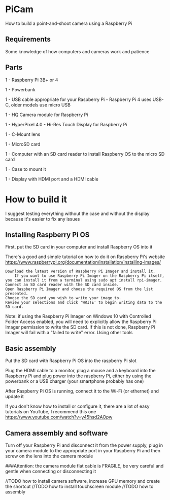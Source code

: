 # PiCam
How to build a point-and-shoot camera using a Raspberry Pi

## Requirements

Some knowledge of how computers and cameras work and patience

## Parts

1 - Raspberry Pi 3B+ or 4

1 - Powerbank

1 - USB cable appropriate for your Raspberry Pi - Raspberry Pi 4 uses USB-C, older models use micro USB

1 - HQ Camera module for Raspberry Pi

1 - HyperPixel 4.0 - Hi-Res Touch Display for Raspberry Pi

1 - C-Mount lens

1 - MicroSD card

1 - Computer with an SD card reader to install Raspberry OS to the micro SD card

1 - Case to mount it

1 - Display with HDMI port and a HDMI cable

# How to build it

I suggest testing everything without the case and without the display because it's easier to fix any issues

## Installing Raspberry Pi OS

First, put the SD card in your computer and install Raspberry OS into it

There's a good and simple tutorial on how to do it on Raspberry Pi's website https://www.raspberrypi.org/documentation/installation/installing-images/


    Download the latest version of Raspberry Pi Imager and install it.
        If you want to use Raspberry Pi Imager on the Raspberry Pi itself, you can install it from a terminal using sudo apt install rpi-imager.
    Connect an SD card reader with the SD card inside.
    Open Raspberry Pi Imager and choose the required OS from the list presented.
    Choose the SD card you wish to write your image to.
    Review your selections and click 'WRITE' to begin writing data to the SD card.

Note: if using the Raspberry Pi Imager on Windows 10 with Controlled Folder Access enabled, you will need to explicitly allow the Raspberry Pi Imager permission to write the SD card. If this is not done, Raspberry Pi Imager will fail with a "failed to write" error.
Using other tools

## Basic assembly

Put the SD card with Raspberry Pi OS into the raspberry Pi slot

Plug the HDMI cable to a monitor, plug a mouse and a keyboard into the Raspberry Pi
and plug power into the raspberry Pi, either by using the powerbank or a USB charger (your smartphone probably has one)

After Raspberry Pi OS is running, connect it to the Wi-Fi (or ethernet) and update it

If you don't know how to install or configure it, there are a lot of easy tutorials on YouTube, I recommend this one https://www.youtube.com/watch?v=y45hsd2AOpw

## Camera assembly and software

Turn off your Raspberry Pi and disconnect it from the power supply, plug in your camera module to the appropriate port in your Raspberry Pi and then screw on the lens into the camera module

###Attention: the camera module flat cable is FRAGILE, be very careful and gentle when connecting or disconnecting it

//TODO how to install camera software, increase GPU memory and create the shortcut
//TODO how to install touchscreen module
//TODO how to assembly